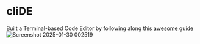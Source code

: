 # cliDE
Built a Terminal-based Code Editor by following along this [awesome guide](https://viewsourcecode.org/snaptoken/kilo/01.setup.html) 
![Screenshot 2025-01-30 002519](https://github.com/user-attachments/assets/6b54a8ff-db11-402e-8398-96c8ad7fe1ac)

